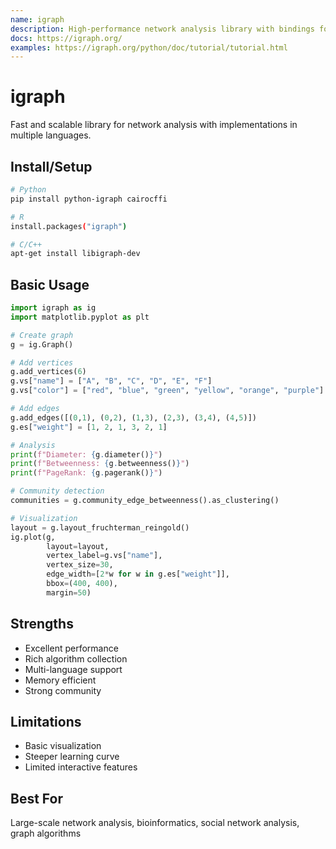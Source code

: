 ```yaml
---
name: igraph
description: High-performance network analysis library with bindings for R, Python, and C
docs: https://igraph.org/
examples: https://igraph.org/python/doc/tutorial/tutorial.html
---
```


# igraph

Fast and scalable library for network analysis with implementations in multiple languages.

## Install/Setup
```bash
# Python
pip install python-igraph cairocffi

# R
install.packages("igraph")

# C/C++
apt-get install libigraph-dev
```

## Basic Usage
```python
import igraph as ig
import matplotlib.pyplot as plt

# Create graph
g = ig.Graph()

# Add vertices
g.add_vertices(6)
g.vs["name"] = ["A", "B", "C", "D", "E", "F"]
g.vs["color"] = ["red", "blue", "green", "yellow", "orange", "purple"]

# Add edges
g.add_edges([(0,1), (0,2), (1,3), (2,3), (3,4), (4,5)])
g.es["weight"] = [1, 2, 1, 3, 2, 1]

# Analysis
print(f"Diameter: {g.diameter()}")
print(f"Betweenness: {g.betweenness()}")
print(f"PageRank: {g.pagerank()}")

# Community detection
communities = g.community_edge_betweenness().as_clustering()

# Visualization
layout = g.layout_fruchterman_reingold()
ig.plot(g,
        layout=layout,
        vertex_label=g.vs["name"],
        vertex_size=30,
        edge_width=[2*w for w in g.es["weight"]],
        bbox=(400, 400),
        margin=50)
```

## Strengths
- Excellent performance
- Rich algorithm collection
- Multi-language support
- Memory efficient
- Strong community

## Limitations
- Basic visualization
- Steeper learning curve
- Limited interactive features

## Best For
Large-scale network analysis, bioinformatics, social network analysis, graph algorithms